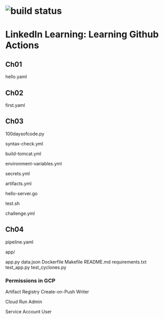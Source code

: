 # ![build status](https://github.com/augieschwer/LIL-GHA/actions/workflows/pipeline.yml/badge.svg)
# LinkedIn Learning: Learning Github Actions
## Ch01
hello.yaml
## Ch02
first.yaml
## Ch03
100daysofcode.py

syntax-check.yml

build-tomcat.yml

environment-variables.yml

secrets.yml

artifacts.yml

hello-server.go

test.sh

challenge.yml
## Ch04
pipeline.yaml

app/

app.py
data.json
Dockerfile
Makefile
README.md
requirements.txt
test\_app.py
test\_cyclones.py

### Permissions in GCP

Artifact Registry Create-on-Push Writer

Cloud Run Admin

Service Account User
